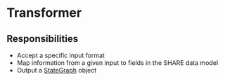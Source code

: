 # Transformer

## Responsibilities

* Accept a specific input format
* Map information from a given input to fields in the SHARE data model
* Output a [StateGraph](./Graph.md) object
